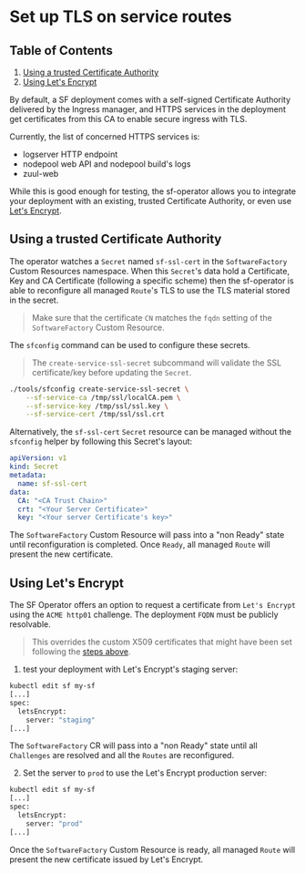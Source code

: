 # Set up TLS on service routes

## Table of Contents

1. [Using a trusted Certificate Authority](#using-a-trusted-certificate-authority)
1. [Using Let's Encrypt](#using-lets-encrypt)

By default, a SF deployment comes with a self-signed Certificate Authority delivered by the Ingress manager, and HTTPS services in the deployment get certificates from this CA to enable secure ingress with TLS.

Currently, the list of concerned HTTPS services is:

- logserver HTTP endpoint
- nodepool web API and nodepool build's logs
- zuul-web

While this is good enough for testing, the sf-operator allows you to integrate your deployment with an existing, trusted Certificate Authority, or even use [Let's Encrypt](https://letsencrypt.org/).

## Using a trusted Certificate Authority

The operator watches a `Secret` named `sf-ssl-cert` in the `SoftwareFactory` Custom Resources namespace.
When this `Secret`'s data hold a Certificate, Key and CA Certificate (following a specific scheme) then
the sf-operator is able to reconfigure all managed `Route`'s TLS to use the TLS material stored in the secret.

> Make sure that the certificate `CN` matches the `fqdn` setting of the `SoftwareFactory` Custom Resource.

The `sfconfig` command can be used to configure these secrets.

> The `create-service-ssl-secret` subcommand will validate the SSL certificate/key before updating the `Secret`.

```sh
./tools/sfconfig create-service-ssl-secret \
    --sf-service-ca /tmp/ssl/localCA.pem \
    --sf-service-key /tmp/ssl/ssl.key \
    --sf-service-cert /tmp/ssl/ssl.crt
```

Alternatively, the `sf-ssl-cert` `Secret` resource can be managed without the `sfconfig` helper by
following this Secret's layout:

```yaml
apiVersion: v1
kind: Secret
metadata:
  name: sf-ssl-cert
data:
  CA: "<CA Trust Chain>"
  crt: "<Your Server Certificate>"
  key: "<Your server Certificate's key>"
```

The `SoftwareFactory` Custom Resource will pass into a "non Ready" state until reconfiguration is completed.
Once `Ready`, all managed `Route` will present the new certificate.


## Using Let's Encrypt

The SF Operator offers an option to request a certificate from `Let's Encrypt` using the `ACME http01`
challenge. The deployment `FQDN` must be publicly resolvable.

> This overrides the custom X509 certificates that might have been set following the [steps above](#using-a-trusted-certificate-authority).

1. test your deployment with Let's Encrypt's staging server:

```sh
kubectl edit sf my-sf
[...]
spec:
  letsEncrypt:
    server: "staging"
[...]
```

The `SoftwareFactory` CR will pass into a "non Ready" state until all `Challenges` are resolved
and all the `Routes` are reconfigured.

2. Set the server to `prod` to use the Let's Encrypt production server:

```sh
kubectl edit sf my-sf
[...]
spec:
  letsEncrypt:
    server: "prod"
[...]
```

Once the `SoftwareFactory` Custom Resource is ready, all managed `Route` will present the new certificate
issued by Let's Encrypt.

